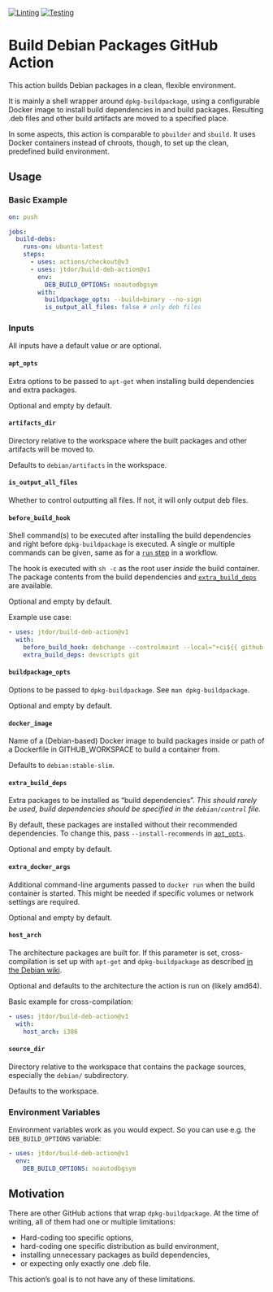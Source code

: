 [![Linting](https://github.com/jtdor/build-deb-action/actions/workflows/lint.yml/badge.svg)](https://github.com/jtdor/build-deb-action/actions/workflows/lint.yml)
[![Testing](https://github.com/jtdor/build-deb-action/actions/workflows/test.yml/badge.svg)](https://github.com/jtdor/build-deb-action/actions/workflows/test.yml)

# Build Debian Packages GitHub Action

This action builds Debian packages in a clean, flexible environment.

It is mainly a shell wrapper around `dpkg-buildpackage`, using a configurable
Docker image to install build dependencies in and build packages. Resulting
.deb files and other build artifacts are moved to a specified place.

In some aspects, this action is comparable to `pbuilder` and `sbuild`. It uses
Docker containers instead of chroots, though, to set up the clean, predefined
build environment.

## Usage
### Basic Example
```yaml
on: push

jobs:
  build-debs:
    runs-on: ubuntu-latest
    steps:
      - uses: actions/checkout@v3
      - uses: jtdor/build-deb-action@v1
        env:
          DEB_BUILD_OPTIONS: noautodbgsym
        with:
          buildpackage_opts: --build=binary --no-sign
          is_output_all_files: false # only deb files
```

### Inputs
All inputs have a default value or are optional.

#### `apt_opts`
Extra options to be passed to `apt-get` when installing build dependencies and
extra packages.

Optional and empty by default.

#### `artifacts_dir`
Directory relative to the workspace where the built packages and other
artifacts will be moved to.

Defaults to `debian/artifacts` in the workspace.

#### `is_output_all_files`
Whether to control outputting all files. If not, it will only output deb files.

#### `before_build_hook`
Shell command(s) to be executed after installing the build dependencies and right
before `dpkg-buildpackage` is executed. A single or multiple commands can be
given, same as for a
[`run` step](https://docs.github.com/en/actions/using-workflows/workflow-syntax-for-github-actions#jobsjob_idstepsrun)
in a workflow.

The hook is executed with `sh -c` as the root user *inside* the build container.
The package contents from the build dependencies and
[`extra_build_deps`](#extra_build_deps) are available.

Optional and empty by default.

Example use case:
```yaml
- uses: jtdor/build-deb-action@v1
  with:
    before_build_hook: debchange --controlmaint --local="+ci${{ github.run_id }}~git$(git rev-parse --short HEAD)" "CI build"
    extra_build_deps: devscripts git
```

#### `buildpackage_opts`
Options to be passed to `dpkg-buildpackage`. See `man dpkg-buildpackage`.

Optional and empty by default.

#### `docker_image`
Name of a (Debian-based) Docker image to build packages inside or path of a
Dockerfile in GITHUB_WORKSPACE to build a container from.

Defaults to `debian:stable-slim`.

#### `extra_build_deps`
Extra packages to be installed as “build dependencies”. *This should rarely be
used, build dependencies should be specified in the `debian/control` file.*

By default, these packages are installed without their recommended
dependencies. To change this, pass `--install-recommends` in
[`apt_opts`](#apt_opts).

Optional and empty by default.

#### `extra_docker_args`
Additional command-line arguments passed to `docker run` when the build
container is started. This might be needed if specific volumes or network
settings are required.

Optional and empty by default.

#### `host_arch`
The architecture packages are built for. If this parameter is set,
cross-compilation is set up with `apt-get` and `dpkg-buildpackage` as described
[in the Debian wiki](https://wiki.debian.org/CrossCompiling#Building_with_dpkg-buildpackage).

Optional and defaults to the architecture the action is run on (likely amd64).

Basic example for cross-compilation:
```yaml
- uses: jtdor/build-deb-action@v1
  with:
    host_arch: i386
```

#### `source_dir`
Directory relative to the workspace that contains the package sources,
especially the `debian/` subdirectory.

Defaults to the workspace.

### Environment Variables
Environment variables work as you would expect. So you can use e.g. the
`DEB_BUILD_OPTIONS` variable:
```yaml
- uses: jtdor/build-deb-action@v1
  env:
    DEB_BUILD_OPTIONS: noautodbgsym
```

## Motivation
There are other GitHub actions that wrap `dpkg-buildpackage`. At the time of
writing, all of them had one or multiple limitations:
 * Hard-coding too specific options,
 * hard-coding one specific distribution as build environment,
 * installing unnecessary packages as build dependencies,
 * or expecting only exactly one .deb file.

This action’s goal is to not have any of these limitations.
